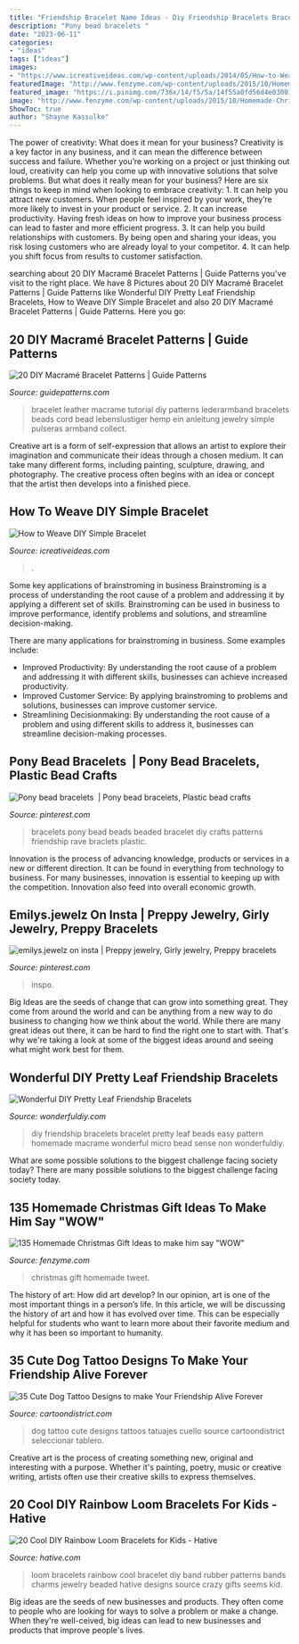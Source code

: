 ```yaml
---
title: "Friendship Bracelet Name Ideas - Diy Friendship Bracelets Bracelet Pretty Leaf Beads Easy Pattern Homemade Macrame Wonderful Micro Bead Sense Non Wonderfuldiy"
description: "Pony bead bracelets ️"
date: "2023-06-11"
categories:
- "ideas"
tags: ["ideas"]
images:
- "https://www.icreativeideas.com/wp-content/uploads/2014/05/How-to-Weave-DIY-Simple-Bracelet-thumb.jpg"
featuredImage: "http://www.fenzyme.com/wp-content/uploads/2015/10/Homemade-Christmas-Gift-Ideas-21-1.jpg"
featured_image: "https://i.pinimg.com/736x/14/f5/5a/14f55a0fd56d4e03001efa0b5a6d6bcd.jpg"
image: "http://www.fenzyme.com/wp-content/uploads/2015/10/Homemade-Christmas-Gift-Ideas-21-1.jpg"
ShowToc: true
author: "Shayne Kassulke"
---
```



The power of creativity: What does it mean for your business?
Creativity is a key factor in any business, and it can mean the difference between success and failure. Whether you’re working on a project or just thinking out loud, creativity can help you come up with innovative solutions that solve problems. But what does it really mean for your business? Here are six things to keep in mind when looking to embrace creativity: 1. It can help you attract new customers. When people feel inspired by your work, they’re more likely to invest in your product or service. 2. It can increase productivity. Having fresh ideas on how to improve your business process can lead to faster and more efficient progress. 3. It can help you build relationships with customers. By being open and sharing your ideas, you risk losing customers who are already loyal to your competitor. 4. It can help you shift focus from results to customer satisfaction.

	

		
searching about 20 DIY Macramé Bracelet Patterns | Guide Patterns you've visit to the right place. We have 8 Pictures about 20 DIY Macramé Bracelet Patterns | Guide Patterns like Wonderful DIY Pretty Leaf Friendship Bracelets, How to Weave DIY Simple Bracelet and also 20 DIY Macramé Bracelet Patterns | Guide Patterns. Here you go:
		
    
## 20 DIY Macramé Bracelet Patterns | Guide Patterns

<img loading=lazy src="http://www.guidepatterns.com/wp-content/uploads/2015/01/Leather-Macrame-Bracelet.jpg" onerror="this.onerror=null;this.src='https://tse2.mm.bing.net/th?id=OIP.ggctPy2lYcPOqIQyfy0fpQAAAA&amp;pid=15.1';" alt="20 DIY Macramé Bracelet Patterns | Guide Patterns">

_Source: guidepatterns.com_

>bracelet leather macrame tutorial diy patterns lederarmband bracelets beads cord bead lebenslustiger hemp ein anleitung jewelry simple pulseras armband collect. 

	

Creative art is a form of self-expression that allows an artist to explore their imagination and communicate their ideas through a chosen medium. It can take many different forms, including painting, sculpture, drawing, and photography. The creative process often begins with an idea or concept that the artist then develops into a finished piece.

    
## How To Weave DIY Simple Bracelet

<img loading=lazy src="https://www.icreativeideas.com/wp-content/uploads/2014/05/How-to-Weave-DIY-Simple-Bracelet-thumb.jpg" onerror="this.onerror=null;this.src='https://tse2.mm.bing.net/th?id=OIP.AV96kPn6cu6HXpi_2Y8AxAHaHa&amp;pid=15.1';" alt="How to Weave DIY Simple Bracelet">

_Source: icreativeideas.com_

>. 

	

Some key applications of brainstroming in business
Brainstroming is a process of understanding the root cause of a problem and addressing it by applying a different set of skills. Brainstroming can be used in business to improve performance, identify problems and solutions, and streamline decision-making.

There are many applications for brainstroming in business. Some examples include: 

- Improved Productivity: By understanding the root cause of a problem and addressing it with different skills, businesses can achieve increased productivity.
- Improved Customer Service: By applying brainstroming to problems and solutions, businesses can improve customer service.
- Streamlining Decisionmaking: By understanding the root cause of a problem and using different skills to address it, businesses can streamline decision-making processes.

    
## Pony Bead Bracelets ️ | Pony Bead Bracelets, Plastic Bead Crafts

<img loading=lazy src="https://i.pinimg.com/736x/e9/e8/1b/e9e81bdd0f39a87e677458cd8bc3b514.jpg" onerror="this.onerror=null;this.src='https://tse4.mm.bing.net/th?id=OIP.3iX3AAJ4NpIxIN_vq7JnUAHaJ3&amp;pid=15.1';" alt="Pony bead bracelets ️ | Pony bead bracelets, Plastic bead crafts">

_Source: pinterest.com_

>bracelets pony bead beads beaded bracelet diy crafts patterns friendship rave braclets plastic. 

	

Innovation is the process of advancing knowledge, products or services in a new or different direction. It can be found in everything from technology to business. For many businesses, innovation is essential to keeping up with the competition. Innovation also feed into overall economic growth.

    
## Emilys.jewelz On Insta | Preppy Jewelry, Girly Jewelry, Preppy Bracelets

<img loading=lazy src="https://i.pinimg.com/736x/14/f5/5a/14f55a0fd56d4e03001efa0b5a6d6bcd.jpg" onerror="this.onerror=null;this.src='https://tse4.mm.bing.net/th?id=OIP.Bjo8Y4lt_JgK7EN9bxR2dwHaJy&amp;pid=15.1';" alt="emilys.jewelz on insta | Preppy jewelry, Girly jewelry, Preppy bracelets">

_Source: pinterest.com_

>inspo. 

	

Big Ideas are the seeds of change that can grow into something great. They come from around the world and can be anything from a new way to do business to changing how we think about the world. While there are many great ideas out there, it can be hard to find the right one to start with. That's why we're taking a look at some of the biggest ideas around and seeing what might work best for them.

    
## Wonderful DIY Pretty Leaf Friendship Bracelets

<img loading=lazy src="https://cdn.wonderfuldiy.com/wp-content/uploads/2014/08/DIY-friendship-bracelet-0.jpg" onerror="this.onerror=null;this.src='https://tse4.mm.bing.net/th?id=OIP.hmv1hesUunaTTZmDg76GDgHaFk&amp;pid=15.1';" alt="Wonderful DIY Pretty Leaf Friendship Bracelets">

_Source: wonderfuldiy.com_

>diy friendship bracelets bracelet pretty leaf beads easy pattern homemade macrame wonderful micro bead sense non wonderfuldiy. 

	

What are some possible solutions to the biggest challenge facing society today?
There are many possible solutions to the biggest challenge facing society today.

    
## 135 Homemade Christmas Gift Ideas To Make Him Say &quot;WOW&quot;

<img loading=lazy src="http://www.fenzyme.com/wp-content/uploads/2015/10/Homemade-Christmas-Gift-Ideas-21-1.jpg" onerror="this.onerror=null;this.src='https://tse2.mm.bing.net/th?id=OIP.SYgL_Jf_ziT815rn4wBCXQHaLS&amp;pid=15.1';" alt="135 Homemade Christmas Gift Ideas to make him say &quot;WOW&quot;">

_Source: fenzyme.com_

>christmas gift homemade tweet. 

	

The history of art: How did art develop?
In our opinion, art is one of the most important things in a person’s life. In this article, we will be discussing the history of art and how it has evolved over time. This can be especially helpful for students who want to learn more about their favorite medium and why it has been so important to humanity.

    
## 35 Cute Dog Tattoo Designs To Make Your Friendship Alive Forever

<img loading=lazy src="http://www.cartoondistrict.com/wp-content/uploads/2018/07/Cute-Dog-Tattoo-Designs24.jpg" onerror="this.onerror=null;this.src='https://tse2.mm.bing.net/th?id=OIP.aST_Nr0tMs8hMLzX2ooPAAHaLf&amp;pid=15.1';" alt="35 Cute Dog Tattoo Designs to make Your Friendship Alive Forever">

_Source: cartoondistrict.com_

>dog tattoo cute designs tattoos tatuajes cuello source cartoondistrict seleccionar tablero. 

	

Creative art is the process of creating something new, original and interesting with a purpose. Whether it's painting, poetry, music or creative writing, artists often use their creative skills to express themselves.

    
## 20 Cool DIY Rainbow Loom Bracelets For Kids - Hative

<img loading=lazy src="https://hative.com/wp-content/uploads/2014/10/rainbow-loom-bracelets/18-cool-rainbow-loom-bracelet.jpg" onerror="this.onerror=null;this.src='https://tse4.mm.bing.net/th?id=OIP.wNk7NtuVKQbYYx93AfPlYgHaMb&amp;pid=15.1';" alt="20 Cool DIY Rainbow Loom Bracelets for Kids - Hative">

_Source: hative.com_

>loom bracelets rainbow cool bracelet diy band rubber patterns bands charms jewelry beaded hative designs source crazy gifts seems kid. 

	

Big ideas are the seeds of new businesses and products. They often come to people who are looking for ways to solve a problem or make a change. When they're well-ceived, big ideas can lead to new businesses and products that improve people's lives.

